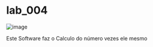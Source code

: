# lab_004
![image](https://user-images.githubusercontent.com/86685162/165831048-fc099515-df81-4739-811a-5b46b1980870.png)


Este Software faz o Calculo do número vezes ele mesmo

